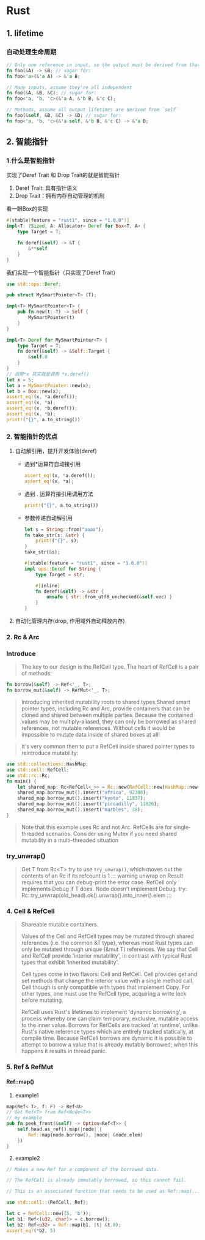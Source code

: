 # Rust

## 1. lifetime

### 自动处理生命周期
```rust
// Only one reference in input, so the output must be derived from that input
fn foo(&A) -> &B; // sugar for:
fn foo<'a>(&'a A) -> &'a B;

// Many inputs, assume they're all independent
fn foo(&A, &B, &C); // sugar for:
fn foo<'a, 'b, 'c>(&'a A, &'b B, &'c C);

// Methods, assume all output lifetimes are derived from `self`
fn foo(&self, &B, &C) -> &D; // sugar for:
fn foo<'a, 'b, 'c>(&'a self, &'b B, &'c C) -> &'a D;
```

## 2. 智能指针

### 1.什么是智能指针

实现了Deref Trait 和 Drop Trait的就是智能指针

1. Deref Trait: 具有指针语义
2. Drop Trait：拥有内存自动管理的机制

看一眼Box的实现

```rust
#[stable(feature = "rust1", since = "1.0.0")]
impl<T: ?Sized, A: Allocator> Deref for Box<T, A> {
    type Target = T;

    fn deref(&self) -> &T {
        &**self
    }
}
```

我们实现一个智能指针（只实现了Deref Trait）

```rust
use std::ops::Deref;

pub struct MySmartPointer<T> (T);

impl<T> MySmartPointer<T> {
    pub fn new(t: T) -> Self {
        MySmartPointer(t)
    }
}

impl<T> Deref for MySmartPointer<T> {
    type Target = T;
    fn deref(&self) -> &Self::Target {
        &self.0
    }
}
// 调用*x 其实就是调用 *x.deref()
let x = 5;
let a = MySmartPointer::new(x);
let b = Box::new(x);
assert_eq!(x, *a.deref());
assert_eq!(x, *a);
assert_eq!(x, *b.deref());
assert_eq!(x, *b);
print!("{}", a.to_string())
```

### 2. 智能指针的优点

1. 自动解引用，提升开发体验(deref)

   - 遇到*运算符自动接引用

     ```rust
     assert_eq!(x, *a.deref());
     assert_eq!(x, *a);
     ```

   - 遇到 . 运算符接引用调用方法

     ```rust
     print!("{}", a.to_string())
     ```

   - 参数传递自动解引用

     ```rust
     let s = String::from("aaaa");
     fn take_str(s: &str) {
         print!("{}", s);
     }
     take_str(&s);
     
     #[stable(feature = "rust1", since = "1.0.0")]
     impl ops::Deref for String {
         type Target = str;
     
         #[inline]
         fn deref(&self) -> &str {
             unsafe { str::from_utf8_unchecked(&self.vec) }
         }
     }
     ```

     

2. 自动化管理内存(drop, 作用域外自动释放内存)







###  2. Rc & Arc

### Introduce

> The key to our design is the RefCell type. The heart of RefCell is a pair of methods:

```rust
fn borrow(&self) -> Ref<'_, T>;
fn borrow_mut(&self) -> RefMut<'_, T>;
```

>Introducing inherited mutability roots to shared types Shared smart pointer types, including Rc and Arc, provide containers that can be cloned and shared between multiple parties. Because the contained values may be multiply-aliased, they can only be borrowed as shared references, not mutable references. Without cells it would be impossible to mutate data inside of shared boxes at all!

> It's very common then to put a RefCell inside shared pointer types to reintroduce mutability:

```rust
use std::collections::HashMap;
use std::cell::RefCell;
use std::rc::Rc;
fn main() {
    let shared_map: Rc<RefCell<_>> = Rc::new(RefCell::new(HashMap::new()));
    shared_map.borrow_mut().insert("africa", 92388);
    shared_map.borrow_mut().insert("kyoto", 11837);
    shared_map.borrow_mut().insert("piccadilly", 11826);
    shared_map.borrow_mut().insert("marbles", 38);
}
```

> Note that this example uses Rc and not Arc. RefCells are for single-threaded scenarios. Consider using Mutex if you need shared mutability in a multi-threaded situation

###  try_unwrap()

> Get T from Rc&lt;T&gt; try to use `try_unwrap()`, which moves out the contents of an Rc if its refcount is 1
::: warning
unwrap on Result requires that you can debug-print the error case. RefCell only implements Debug if T does. Node doesn't implement Debug. try: Rc::try_unwrap(old_head).ok().unwrap().into_inner().elem
:::

### 4. Cell & RefCell

> Shareable mutable containers.
>
> Values of the Cell and RefCell types may be mutated through shared references (i.e. the common &T type), whereas most Rust types can only be mutated through unique (&mut T) references. We say that Cell and RefCell provide 'interior mutability', in contrast with typical Rust types that exhibit 'inherited mutability'.
>
> Cell types come in two flavors: Cell and RefCell. Cell provides get and set methods that change the interior value with a single method call. Cell though is only compatible with types that implement Copy. For other types, one must use the RefCell type, acquiring a write lock before mutating.
>
> RefCell uses Rust's lifetimes to implement 'dynamic borrowing', a process whereby one can claim temporary, exclusive, mutable access to the inner value. Borrows for RefCells are tracked 'at runtime', unlike Rust's native reference types which are entirely tracked statically, at compile time. Because RefCell borrows are dynamic it is possible to attempt to borrow a value that is already mutably borrowed; when this happens it results in thread panic.

### 5. Ref & RefMut

#### Ref::map()

1. example1

```rust
map(Ref< T>, f: F) -> Ref<U>
// Get Ref<T> from Ref<Node<T>>
// my example
pub fn peek_front(&self) -> Option<Ref<T>> {
    self.head.as_ref().map(|node| {
        Ref::map(node.borrow(), |node| &node.elem)
    })
}
```

2. example2

```rust
// Makes a new Ref for a component of the borrowed data.

// The RefCell is already immutably borrowed, so this cannot fail.

// This is an associated function that needs to be used as Ref::map(...). A method would interfere with methods of the same name on the contents of a RefCell used through Deref.

use std::cell::{RefCell, Ref};

let c = RefCell::new((5, 'b'));
let b1: Ref<(u32, char)> = c.borrow();
let b2: Ref<u32> = Ref::map(b1, |t| &t.0);
assert_eq!(*b2, 5)
```

## 
